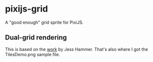 # pixijs-grid

A "good enough" grid sprite for PixiJS.

## Dual-grid rendering

This is based on the [work](https://github.com/jess-hammer/dual-grid-tilemap-system-unity) by Jess Hammer. That's also where I got the TilesDemo.png sample file.
